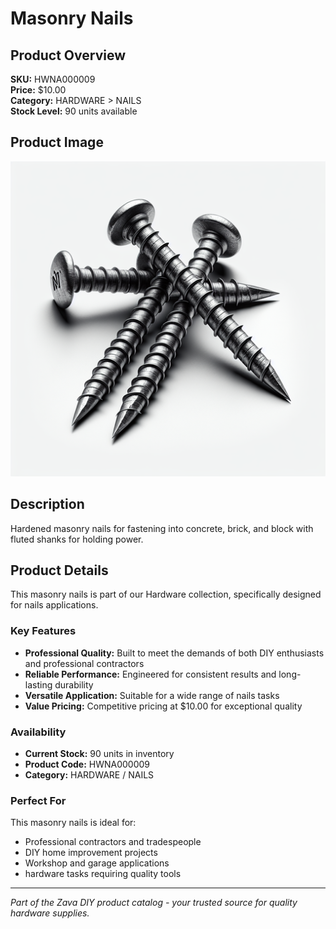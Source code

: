 # Masonry Nails

## Product Overview

**SKU:** HWNA000009  
**Price:** $10.00  
**Category:** HARDWARE > NAILS  
**Stock Level:** 90 units available  

## Product Image

![Masonry Nails](https://raw.githubusercontent.com/microsoft/ai-tour-26-zava-diy-dataset-plus-mcp/refs/heads/main/images/hardware_nails_masonry_nails_20250620_195503.png)

## Description

Hardened masonry nails for fastening into concrete, brick, and block with fluted shanks for holding power.

## Product Details

This masonry nails is part of our Hardware collection, specifically designed for nails applications. 

### Key Features

- **Professional Quality:** Built to meet the demands of both DIY enthusiasts and professional contractors
- **Reliable Performance:** Engineered for consistent results and long-lasting durability
- **Versatile Application:** Suitable for a wide range of nails tasks
- **Value Pricing:** Competitive pricing at $10.00 for exceptional quality

### Availability

- **Current Stock:** 90 units in inventory
- **Product Code:** HWNA000009
- **Category:** HARDWARE / NAILS

### Perfect For

This masonry nails is ideal for:
- Professional contractors and tradespeople
- DIY home improvement projects  
- Workshop and garage applications
- hardware tasks requiring quality tools

---

*Part of the Zava DIY product catalog - your trusted source for quality hardware supplies.*
